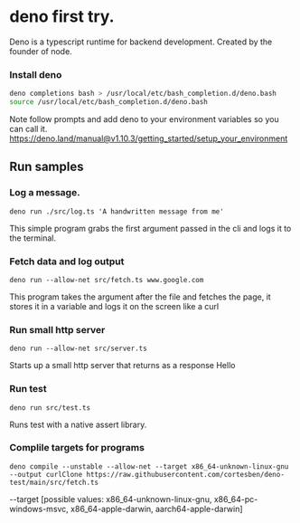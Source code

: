 # deno first try.

Deno is a typescript runtime for backend development. Created by the founder of
node.

### Install deno

```bash
deno completions bash > /usr/local/etc/bash_completion.d/deno.bash
source /usr/local/etc/bash_completion.d/deno.bash
```

Note follow prompts and add deno to your environment variables so you can call
it. https://deno.land/manual@v1.10.3/getting_started/setup_your_environment

## Run samples

### Log a message.

```
deno run ./src/log.ts 'A handwritten message from me'
```

This simple program grabs the first argument passed in the cli and logs it to
the terminal.

### Fetch data and log output

```
deno run --allow-net src/fetch.ts www.google.com
```

This program takes the argument after the file and fetches the page, it stores
it in a variable and logs it on the screen like a curl

### Run small http server

```
deno run --allow-net src/server.ts
```

Starts up a small http server that returns as a response Hello

### Run test

```
deno run src/test.ts
```

Runs test with a native assert library.

### Complile targets for programs

```
deno compile --unstable --allow-net --target x86_64-unknown-linux-gnu --output curlClone https://raw.githubusercontent.com/cortesben/deno-test/main/src/fetch.ts
```

--target [possible values: x86_64-unknown-linux-gnu, x86_64-pc-windows-msvc,
x86_64-apple-darwin, aarch64-apple-darwin]
